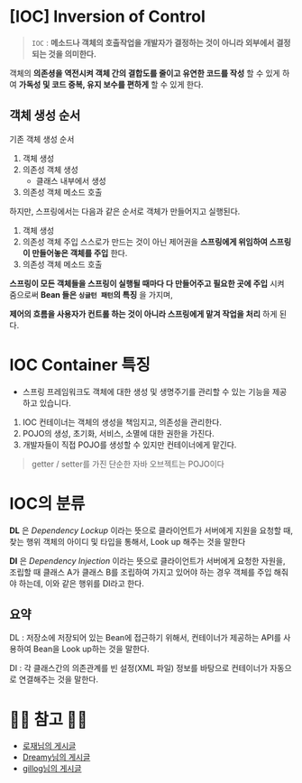 # [IOC] Inversion of Control

> ``IOC`` : __메소드나 객체의 호출작업을 개발자가 결정하는 것이 아니라 외부에서 결정되는 것을 의미한다.__

객체의 __의존셩을 역전시켜 객체 간의 결합도를 줄이고 유연한 코드를 작성__ 할 수 있게 하여 __가독성 및 코드 중복, 유지 보수를 편하게__ 할 수 있게 한다.

## 객체 생성 순서

기존 객체 생성 순서

1. 객체 생성
2. 의존성 객체 생성
   - 클래스 내부에서 생성
3. 의존성 객체 메소드 호출

하지만, 스프링에서는 다음과 같은 순서로 객체가 만들어지고 실행된다.

1. 객체 생성
2. 의존성 객체 주입
    스스로가 만드는 것이 아닌 제어권을 __스프링에게 위임하여 스프링이 만들어놓은 객체를 주입__ 한다.
3. 의존성 객체 메소드 호출

__스프링이 모든 객체들을 스프링이 실행될 때마다 다 만들어주고 필요한 곳에 주입__ 시켜 줌으로써 __Bean 들은 ``싱글턴 패턴``의 특징__ 을 가지며,

__제어의 흐름을 사용자가 컨트롤 하는 것이 아니라 스프링에게 맡겨 작업을 처리__ 하게 된다.

# IOC Container 특징

- 스프링 프레임워크도 객체에 대한 생성 및 생명주기를 관리할 수 있는 기능을 제공하고 있습니다.

1. IOC 컨테이너는 객체의 생성을 책임지고, 의존성을 관리한다.
2. POJO의 생성, 초기화, 서비스, 소멸에 대한 권한을 가진다.
3. 개발자들이 직접 POJO를 생성할 수 있지만 컨테이너에게 맡긴다.

> getter / setter를 가진 단순한 자바 오브젝트는 POJO이다

# IOC의 분류

__DL__ 은 *Dependency Lockup* 이라는 뜻으로 클라이언트가 서버에게 지원을 요청할 때, 찾는 행위 객체의 아이디 및 타입을 통해서, Look up 해주는 것을 말한다

__DI__ 은 *Dependency Injection* 이라는 뜻으로 클라이언트가 서버에게 요청한 자원을, 조립할 때 클래스 A가 클래스 B를 조립하여 가지고 있어야 하는 경우 객체를 주입 해줘야 하는데, 이와 같은 행위를 DI라고 한다.

## 요약

DL : 저장소에 저장되어 있는 Bean에 접근하기 위해서, 컨테이너가 제공하는 API를 사용하여 Bean을 Look up하는 것을 말한다.

DI : 각 클래스간의 의존관계를 빈 설정(XML 파일) 정보를 바탕으로 컨테이너가 자동으로 연결해주는 것을 말한다.
# 🙆‍♂️ 참고 🙇‍♂️

* [로재님의 게시글](https://redcoder.tistory.com/198)
* [Dreamy님의 게시글](https://m.blog.naver.com/writer0713/220700687650)
* [gillog님의 게시글](https://velog.io/@gillog/Spring-DIDependency-Injection)